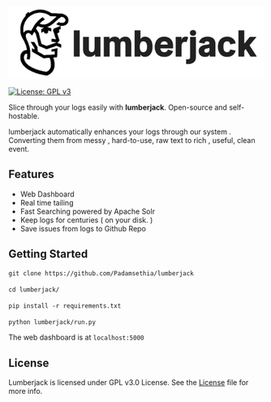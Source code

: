<p align="center">
<img src="./assets/lumber.png"/>
<br>
</p>

[![License: GPL v3](https://img.shields.io/badge/License-GPL%20v3-blue.svg)](https://www.gnu.org/licenses/gpl-3.0)

Slice through your logs easily with **lumberjack**. Open-source and self-hostable.

lumberjack automatically enhances your logs through our system . Converting them from messy , hard-to-use, raw text to rich , useful, clean event.


## Features
 - Web Dashboard
 - Real time tailing
 - Fast Searching powered by Apache Solr
 - Keep logs for centuries ( on your disk. )
 - Save issues from logs to Github Repo

## Getting Started

```
git clone https://github.com/Padamsethia/lumberjack

cd lumberjack/

pip install -r requirements.txt

python lumberjack/run.py

```

The web dashboard is at `localhost:5000`

## License

Lumberjack is licensed under GPL v3.0 License. See the [License](!./LICENSE) file for more info.